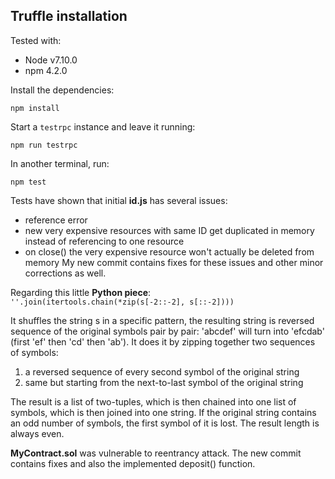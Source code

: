## Truffle installation

Tested with:

  * Node v7.10.0
  * npm 4.2.0

Install the dependencies:

```
npm install
```

Start a `testrpc` instance and leave it running:

```
npm run testrpc
```

In another terminal, run:

```
npm test
```


Tests have shown that initial **id.js** has several issues:
 - reference error
 - new very expensive resources with same ID get duplicated in memory instead of referencing to one resource
 - on close() the very expensive resource won't actually be deleted from memory
My new commit contains fixes for these issues and other minor corrections as well.


Regarding this little **Python piece**: `''.join(itertools.chain(*zip(s[-2::-2], s[::-2])))`

It shuffles the string s in a specific pattern, the resulting string is reversed sequence of the original symbols pair by pair:
'abcdef' will turn into 'efcdab' (first 'ef' then 'cd' then 'ab').
It does it by zipping together two sequences of symbols:
 1) a reversed sequence of every second symbol of the original string
 2) same but starting from the next-to-last symbol of the original string

The result is a list of two-tuples, which is then chained into one list of symbols, which is then joined into one string.
If the original string contains an odd number of symbols, the first symbol of it is lost. The result length is always even.


**MyContract.sol** was vulnerable to reentrancy attack. The new commit contains fixes and also the implemented deposit() function.